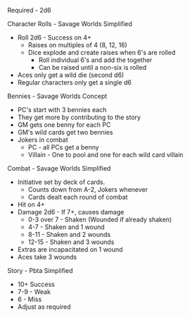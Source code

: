 Required - 2d6

Character Rolls - Savage Worlds Simplified
* Roll 2d6 - Success on 4+
	* Raises on multiples of 4 (8, 12, 16)
	* Dice explode and create raises when 6's are rolled
		* Roll individual 6's and add the together
		* Can be raised until a non-six is rolled
* Aces only get a wild die (second d6)
* Regular characters only get a single d6

Bennies - Savage Worlds Concept
* PC's start with 3 bennies each
* They get more by contributing to the story
* GM gets one benny for each PC
* GM's wild cards get two bennies
* Jokers in combat
	* PC - all PCs get a benny
	* Villain - One to pool and one for each wild card villain

Combat - Savage Worlds Simplified
* Initiative set by deck of cards. 
	* Counts down from A-2, Jokers whenever
	* Cards dealt each round of combat
* Hit on 4+
* Damage 2d6 - If 7+, causes damage
	* 0-3 over 7 - Shaken (Wounded if already shaken)
	* 4-7 - Shaken and 1 wound
	* 8-11 - Shaken and 2 wounds
	* 12-15 - Shaken and 3 wounds
* Extras are incapacitated on 1 wound
* Aces take 3 wounds

Story - Pbta Simplified
* 10+ Success
* 7-9 - Weak
* 6 - Miss
* Adjust as required